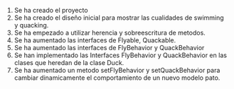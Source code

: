 1. Se ha creado el proyecto
2. Se ha creado el diseño inicial para mostrar las 
    cualidades de swimming y quacking.
3. Se ha empezado a utilizar herencia y sobreescritura de 
    metodos.
4. Se ha aumentado las interfaces de Flyable, Quackable.
5. Se ha aumentado las interfaces de FlyBehavior y QuackBehavior 
6. Se han implementado las Interfaces FlyBehavior y QuackBehavior en las clases
    que heredan de la clase Duck.   
7. Se ha aumentado un metodo setFlyBehavior y setQuackBehavior para 
    cambiar dinamicamente el comportamiento de un nuevo modelo pato. 